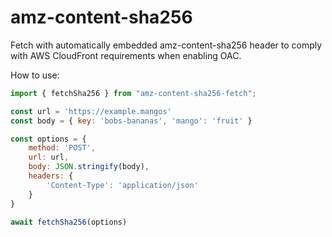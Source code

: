 # amz-content-sha256
Fetch with automatically embedded amz-content-sha256 header to comply with AWS CloudFront requirements when enabling OAC.

How to use:

```javascript
import { fetchSha256 } from "amz-content-sha256-fetch";

const url = 'https://example.mangos'
const body = { key: 'bobs-bananas', 'mango': 'fruit' }

const options = {
    method: 'POST',
    url: url,
    body: JSON.stringify(body),
    headers: {
        'Content-Type': 'application/json'
    }
}

await fetchSha256(options)
```